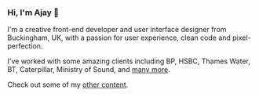 ### Hi, I'm Ajay 👋

I'm a creative front-end developer and user interface designer from Buckingham, UK, with a passion for user experience, clean code and pixel-perfection.

I've worked with some amazing clients including BP, HSBC, Thames Water, BT, Caterpillar, Ministry of Sound, and [many more](https://ajaykarwal.com/portfolio/).

Check out some of my [other content](https://ajaykarwal.com/links/).
